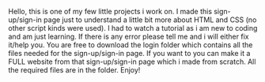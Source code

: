Hello, this is one of my few little projects i work on. I made this sign-up/sign-in page just to understand a little bit more about HTML and CSS (no other script kinds were used).
I had to watch a tutorial as i am new to coding and am just learning.
If there is any error please tell me and i will either fix it/help you.
You are free to download the login folder which contains all the files needed for the sign-up/sign-in page.
If you want to you can make it a FULL website from that sign-up/sign-in page which i made from scratch.
All the required files are in the folder.
Enjoy!
